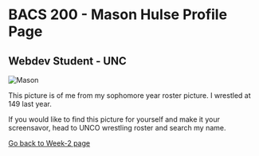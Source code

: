 <h1>BACS 200 - Mason Hulse Profile Page</h1>
<h2>Webdev Student - UNC</h2>

<img src="https://uncbears.com/images/2019/8/30/twm_mason_hulse_2019_1.jpg?width=300" alt="Mason">
<p>This picture is of me from my sophomore year roster picture. I wrestled at 149 last year.</p>

<p>If you would like to find this picture for yourself and make it your screensavor, head to UNCO wrestling roster and search my name.</p>

<a href="https://github.com/Mason-Hulse/bacs200-index.html">Go back to Week-2 page</a>
